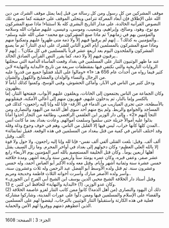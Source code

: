 ------------------------------------------------------------------------

موقف المشركين من كل رسول ومن كل رسالة من قبل إنما يمثل موقف الشرك من دين
الله على الإطلاق فإن أبعاد المعركة تترامى ويتجلى الموقف على حقيقته كما
تصوره تلك النصوص القرآنية الخالدة، على مدار التاريخ البشري كله بلا
استثناء! ماذا صنع المشركون مع نوح، وهود، وصالح، وإبراهيم، وشعيب، وموسى،
وعيسى، عليهم صلوات الله وسلامه والمؤمنين بهم في زمانهم؟ ثم ماذا صنع
المشركون مع محمد- صلى الله عليه وسلم- والمؤمنين به كذلك؟ .. إنهم لم
يرقبوا فيهم إِلاًّ ولا ذمة متى ظهروا عليهم وتمكنوا منهم..  
وماذا صنع المشركون بالمسلمين أيام الغزو الثاني للشرك على أيدي التتار؟ ثم
ما يصنع المشركون والملحدون اليوم بعد أربعة عشر قرناً بالمسلمين في كل
مكان؟ .. إنهم لا يرقبون فيهم إِلاًّ ولا ذمة، كما يقرر النص القرآني الصادق
الخالد..  
عند ما ظهر الوثنيون التتار على المسلمين في بغداد وقعت المأساة الدامية
التي سجلتها الروايات التاريخية والتي نكتفي فيها بمقتطفات سريعة من تاريخ
«البداية والنهاية» لابن كثير فيما رواه من أحداث عام 656 هـ: «1» «ومالوا
على البلد فقتلوا جميع من قدروا عليه من الرجال والنساء والولدان والمشايخ
والكهول والشبان.  
ودخل كثير من الناس في الآبار، وأماكن الحشوش، وقنى الوسخ، وكمنوا كذلك
أياماً لا يظهرون.  
وكان الجماعة من الناس يجتمعون إلى الخانات، ويغلقون عليهم الأبواب،
فتفتحها التتار، إما بالكسر وإما بالنار، ثم يدخلون عليهم، فيهربون منهم
إلى أعالي الأمكنة، فيقتلونهم بالأسطحة، حتى تجري الميازيب من الدماء في
الأزقة- فإنا لله وإنا إليه راجعون- كذلك في المساجد والجوامع والربط. ولم
ينج منهم أحد سوى أهل الذمة من اليهود والنصارى ومن التجأ إليهم «2» ، وإلى
دار الوزير ابن العلقمي الرافضي، وطائفة من التجار أخذوا أمانا بذلوا عليه
أموالاً جزيلة حتى سلموا وسلمت أموالهم. وعادت بغداد بعد ما كانت آنس المدن
كلها كأنها خراب، ليس فيها إلا القليل من الناس، وهم في خوف وجوع وذلة
وقلة..  
«وقد اختلف الناس في كمية من قتل ببغداد من المسلمين في هذه الوقعة. فقيل
ثمانمائة ألف. وقيل:  
ألف ألف. وقيل: بلغت القتلى ألفي ألف نفس- فإنا لله وإنا إليه راجعون، ولا
حول ولا قوة إلا بالله العلي العظيم- وكان دخولهم إلى بغداد في أواخر
المحرم. وما زال السيف يقتل أهلها أربعين يوماً.. وكان قتل الخليفة المستعصم
بالله أمير المؤمنين يوم الأربعاء رابع عشر صفر، وعفى قبره، وكان عمره
يومئذ ستاً وأربعين سنة وأربعة أشهر. ومدة خلافته خمس عشرة سنة وثمانية أشهر
وأيام. وقتل معه ولده الأكبر أبو العباس أحمد، وله خمس وعشرون سنة. ثم قتل
ولده الأوسط أبو الفضل عبد الرحمن وله ثلاث وعشرون سنة، وأسر ولده الأصغر
مبارك وأسرت أخواته الثلاث فاطمة وخديجة ومريم..  
«وقتل أستاذ دار الخلافة الشيخ محيي الدين يوسف ابن الشيخ أبي الفرج ابن
الجوزي، وكان عدو الوزير، (1) «البداية والنهاية» للحافظ ابن كثير، ج 13.  
(2) ذلك أن اليهود والنصارى (من أهل الذمة!) كانوا ممن كاتب التتار لغزو
عاصمة الخلافة والقضاء على الإسلام والمسلمين فيها وممن دلّوا على عورات
المدينة، وشاركوا مشاركة فعلية في هذه الكارثة واستقبلوا التتار الوثنيين
بالترحاب، ليقضوا لهم على المسلمين الذين أعطوهم ذمتهم ووفروا لهم الأمن
والحماية.

------------------------------------------------------------------------

الجزء: 3 ¦ الصفحة: 1608
